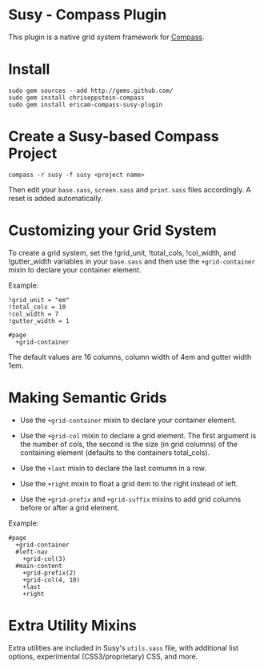 Susy - Compass Plugin
================================

This plugin is a native grid system framework for [Compass](http://compass-style.org/).

Install
=======

    sudo gem sources --add http://gems.github.com/
    sudo gem install chriseppstein-compass
    sudo gem install ericam-compass-susy-plugin

Create a Susy-based Compass Project
==================================

    compass -r susy -f susy <project name>

Then edit your `base.sass`, `screen.sass` and `print.sass` files accordingly. A reset is added automatically.

Customizing your Grid System
============================

To create a grid system, set the !grid_unit, !total_cols, !col_width, and
!gutter_width variables in your `base.sass` and then use the `+grid-container` mixin to declare
your container element.

Example:

    !grid_unit = "em"
    !total_cols = 10
    !col_width = 7
    !gutter_width = 1

    #page
      +grid-container

The default values are 16 columns, column width of 4em and gutter width 1em.

Making Semantic Grids
=====================

* Use the `+grid-container` mixin to declare your container element.

* Use the `+grid-col` mixin to declare a grid element. The first argument
is the number of cols, the second is the size (in grid columns) of the
containing element (defaults to the containers total_cols).

* Use the `+last` mixin to declare the last comumn in a row.

* Use the `+right` mixin to float a grid item to the right instead of left.

* Use the `+grid-prefix` and `+grid-suffix` mixins to add grid columns
before or after a grid element.



Example:

    #page
      +grid-container
      #left-nav
        +grid-col(3)
      #main-content
        +grid-prefix(2)
        +grid-col(4, 10)
        +last
        +right

Extra Utility Mixins
=====================

Extra utilities are included in Susy's `utils.sass` file, with additional list options, 
experimental (CSS3/proprietary) CSS, and more.